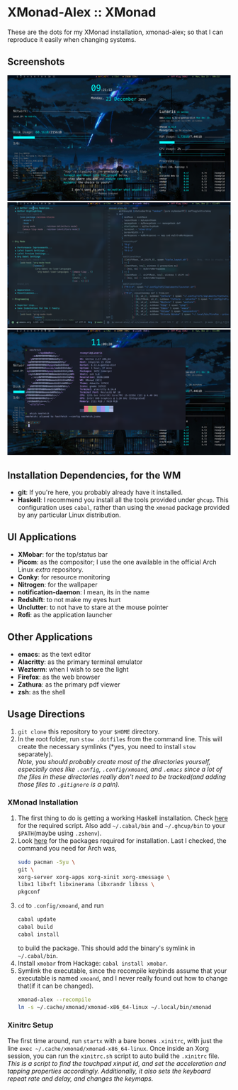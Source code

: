 # XMonad-Alex :: XMonad
These are the dots for my XMonad installation, xmonad-alex; so that I can reproduce it easily when
changing systems.

## Screenshots
![Empty Screen](../Screenshots/SS1-Empty.png)
![Emacs](../Screenshots/SS2-Emacs.png)
![Fetch](../Screenshots/SS3-Fetch.png)

## Installation Dependencies, for the WM
- **git**: If you're here, you probably already have it installed.
- **Haskell**: I recommend you install all the tools provided under `ghcup`. This configuration
  uses `cabal`, rather than using the `xmonad` package provided by any particular Linux distribution.
  
## UI Applications
- **XMobar**: for the top/status bar
- **Picom**: as the compositor; I use the one available in the official Arch Linux *extra* repository.
- **Conky**: for resource monitoring
- **Nitrogen**: for the wallpaper
- **notification-daemon**: I mean, its in the name
- **Redshift**: to not make my eyes hurt
- **Unclutter**: to not have to stare at the mouse pointer
- **Rofi**: as the application launcher

## Other Applications
- **emacs**: as the text editor
- **Alacritty**: as the primary terminal emulator
- **Wezterm**: when I wish to see the light
- **Firefox**: as the web browser
- **Zathura**: as the primary pdf viewer
- **zsh**: as the shell

## Usage Directions
1. `git clone` this repository to your `$HOME` directory.
2. In the root folder, run `stow .dotfiles` from the command line. This will create the necessary
   symlinks (*yes, you need to install `stow` separately).  
   *Note, you should probably create most of the directories yourself, especially ones
   like `.config`, `.config/xmoand`, and `.emacs` since a lot of the files in these directories
   really don't need to be tracked(and adding those files to `.gitignore` is a pain).*

### XMonad Installation
1. The first thing to do is getting a working Haskell installation. Check
   [here](https://www.haskell.org/ghcup/install/) for the required script. Also add `~/.cabal/bin`
   and `~/.ghcup/bin` to your `$PATH`(maybe using `.zshenv`).
2. Look [here](https://xmonad.org/INSTALL.html) for the packages required for installation. Last I
   checked, the command you need for Arch was,
   ```sh
   sudo pacman -Syu \
   git \
   xorg-server xorg-apps xorg-xinit xorg-xmessage \
   libx1 libxft libxinerama libxrandr libxss \
   pkgconf
   ```
3. `cd` to `.config/xmoand`, and run
   ```sh
   cabal update
   cabal build
   cabal install
   ```
   to build the package. This should add the binary's symlink in `~/.cabal/bin`.  
4. Install `xmobar` from Hackage: `cabal install xmobar`.
5. Symlink the executable, since the recompile keybinds assume that your executable is named
   `xmoand`, and I never really found out how to change that(if it can be changed).
   ```sh
   xmonad-alex --recompile
   ln -s ~/.cache/xmonad/xmonad-x86_64-linux ~/.local/bin/xmonad
   ```
   
### Xinitrc Setup
The first time around, run `startx` with a bare bones `.xinitrc`, with just the line
`exec ~/.cache/xmonad/xmonad-x86_64-linux`. Once inside an Xorg session, you can run the
`xinitrc.sh` script to auto build the `.xinitrc` file.  
*This is a script to find the touchpad xinput id, and set the acceleration and tapping properties
accordingly. Additionally, it also sets the keyboard repeat rate and delay, and changes the
keymaps.*

